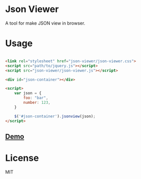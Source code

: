 # Json Viewer
A tool for make JSON view in browser.

# Usage

```html

<link rel="stylesheet" href="json-viewer/json-viewer.css">
<script src="path/to/jquery.js"></script>
<script src="json-viewer/json-viewer.js"></script>

<div id="json-container"></div>

<script>
    var json = {
        foo: "bar",
        number: 123,
    }

    $('#json-container').jsonview(json);
</script>
```

## [Demo](http://overtrue.me/json-viewer)

# License

MIT
